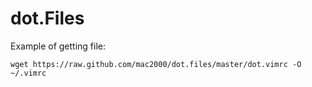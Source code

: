 dot.Files
=========

Example of getting file:

	wget https://raw.github.com/mac2000/dot.files/master/dot.vimrc -O ~/.vimrc

